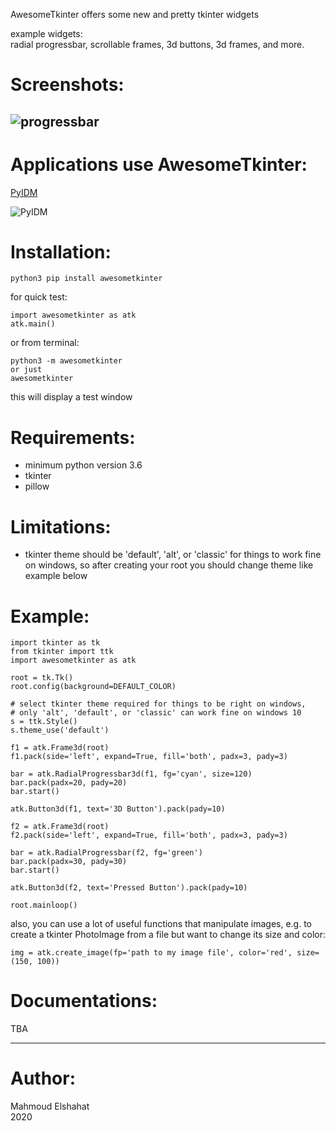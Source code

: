AwesomeTkinter offers some new and pretty tkinter widgets

example widgets:  
radial progressbar, scrollable frames, 3d buttons, 3d frames, and more.

# Screenshots:
![progressbar](https://user-images.githubusercontent.com/37757246/93717162-3c059b80-fb74-11ea-9998-00fc5ba82ca3.png)
--------------------------------------------------------------------------------------------------------------------

# Applications use AwesomeTkinter:
[PyIDM](https://github.com/pyIDM/PyIDM)

![PyIDM](https://user-images.githubusercontent.com/58998813/92564079-e4fcee00-f278-11ea-83e1-9a272bc06b0f.png)

# Installation:
`python3 pip install awesometkinter`

for quick test:
```
import awesometkinter as atk
atk.main()
```

or from terminal:
```
python3 -m awesometkinter
or just
awesometkinter
```
this will display a test window

# Requirements:
- minimum python version 3.6
- tkinter
- pillow

# Limitations:
- tkinter theme should be 'default', 'alt', or 'classic' for things to
  work fine on windows, so after creating your root you should change
  theme like example below


# Example:
```
import tkinter as tk
from tkinter import ttk
import awesometkinter as atk

root = tk.Tk()
root.config(background=DEFAULT_COLOR)

# select tkinter theme required for things to be right on windows,
# only 'alt', 'default', or 'classic' can work fine on windows 10
s = ttk.Style()
s.theme_use('default')

f1 = atk.Frame3d(root)
f1.pack(side='left', expand=True, fill='both', padx=3, pady=3)

bar = atk.RadialProgressbar3d(f1, fg='cyan', size=120)
bar.pack(padx=20, pady=20)
bar.start()

atk.Button3d(f1, text='3D Button').pack(pady=10)

f2 = atk.Frame3d(root)
f2.pack(side='left', expand=True, fill='both', padx=3, pady=3)

bar = atk.RadialProgressbar(f2, fg='green')
bar.pack(padx=30, pady=30)
bar.start()

atk.Button3d(f2, text='Pressed Button').pack(pady=10)

root.mainloop()
```

also, you can use a lot of useful functions that manipulate images, e.g.
to create a tkinter PhotoImage from a file but want to change its size
and color:
```
img = atk.create_image(fp='path to my image file', color='red', size=(150, 100))
```

# Documentations:
TBA

---
# Author:
Mahmoud Elshahat  
2020
